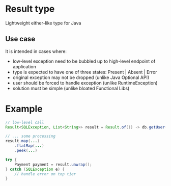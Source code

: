 # Result type

Lightweight either-like type for Java

## Use case

It is intended in cases where:
* low-level exception need to be bubbled up to high-level endpoint of application
* type is expected to have one of three states: Present | Absent | Error
* original exception may not be dropped (unlike Java Optional API)
* user should be forced to handle exception (unlike RuntimeException)
* solution must be simple (unlike bloated Functional Libs)

# Example

```java
// low-level call
Result<SQLException, List<String>> result = Result.of(() -> db.getUser("bob"));

// ... some processing
result.map(...)
    .flatMap(...)
    .peek(...)

try {
    Payment payment = result.unwrap();
} catch (SQLException e) {
    // handle error on top tier
}
    
```